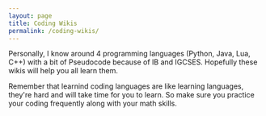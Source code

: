 ```yaml
---
layout: page
title: Coding Wikis
permalink: /coding-wikis/
---
```

Personally, I know around 4 programming languages (Python, Java, Lua, C++) with a bit of Pseudocode because of IB and IGCSES. Hopefully these wikis will help you all learn them. 

Remember that learnind coding languages are like learning languages, they're hard and will take time for you to learn. So make sure you practice your coding frequently along with your math skills.